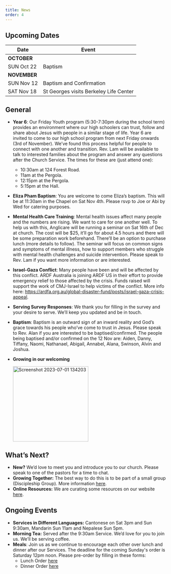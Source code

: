 ```yaml
---
title: News
order: 4
---
```


## Upcoming Dates

| Date | Event |
| ----- | ----- |
| **OCTOBER** | |
| SUN Oct 22 | Baptism |
| **NOVEMBER** | |
| SUN Nov 12 | Baptism and Confirmation |
| SAT Nov 18 | St Georges visits Berkeley Life Center |

## General

- **Year 6**: Our Friday Youth program (5:30-7:30pm during the school term) provides an environment where our high schoolers can trust, follow and share about Jesus with people in a similar stage of life. Year 6 are invited to come to our high school program from next Friday onwards (3rd of November). We’ve found this process helpful for people to connect with one another and transition. Rev. Lam will be available to talk to interested families about the program and answer any questions after the Church Service. The times for these are (just attend one):
  - 10:30am at 124 Forest Road. 
  - 11am at the Pergola. 
  - 12:15pm at the Pergola.
  - 5:15pm at the Hall.  
- **Eliza Pham Baptism**: You are welcome to come Eliza’s baptism. This will be at 11:30am in the Chapel on Sat Nov 4th. Please rsvp to Joe or Abi by Wed for catering purposes.  
- **Mental Health Care Training**: Mental health issues affect many people and the numbers are rising. We want to care for one another well. To help us with this, Anglicare will be running a seminar on Sat 16th of Dec at church. The cost will be $25, it’ll go for about 4.5 hours and there will be some preparation work beforehand. There’ll be an option to purchase lunch (more details to follow). The seminar will focus on common signs and symptoms of mental illness, how to support members who struggle with mental health challenges and suicide intervention. Please speak to Rev. Lam if you want more information or are interested. 
- **Israel-Gaza Conflict**: Many people have been and will be affected by this conflict. ARDF Australia is joining ARDF US in their effort to provide emergency relief to those affected by the crisis. Funds raised will support the work of CMJ-Israel to help victims of the conflict. More info here: https://ardfa.org.au/global-disaster-fund/posts/israel-gaza-crisis-appeal. 
- **Serving Survey Responses**: We thank you for filling in the survey and your desire to serve. We’ll keep you updated and be in touch. 
- **Baptism**: Baptism is an outward sign of an inward reality and God’s grace towards his people who’ve come to trust in Jesus. Please speak to Rev. Alan if you are interested to be baptised/confirmed. The people being baptised and/or confirmed on the 12 Nov are: Aiden, Danny, Tiffany, Naomi, Nathanael, Abigail, Annabel, Alana, Swinson, Alvin and Joshua.

- **Growing in our welcoming**

  <img width="236" alt="Screenshot 2023-07-01 134203" src="https://github.com/stgeorgeshurstville/bulletin/assets/119166299/b540ac1c-0ba4-481e-90a5-5464939f7e4c">


## What’s Next?
- **New?** We’d love to meet you and introduce you to our church. Please speak to one of the pastors for a time to chat. 
- **Growing Together:** The best way to do this is to be part of a small group (Discipleship Group). More information [here](https://stgeorgeshurstville.org.au/discipleship-groups).
- **Online Resources:** We are curating some resources on our website [here](https://stgeorgeshurstville.org.au/lets-talk-about-christianity).  

## Ongoing Events
- **Services in Different Languages:** Cantonese on Sat 3pm and Sun 9:30am, Mandarin Sun 11am and Nepalese Sun 5pm. 
- **Morning Tea:**  Served after the 9:30am Service. We’d love for you to join us. We’ll be serving coffee.
- **Meals**: Join us as we continue to encourage each other over lunch and dinner after our Services. The deadline for the coming Sunday's order is Saturday 12pm noon. Please pre-order by filling in these forms:
   - Lunch Order [here](https://tinyurl.com/sunlunches)
   - Dinner Order [here](https://tinyurl.com/sundinners)


